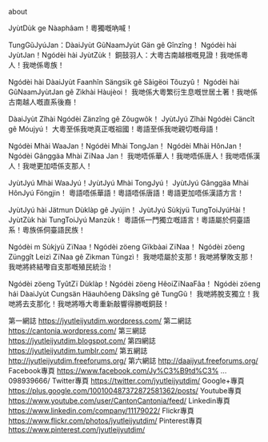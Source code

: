 about

JyùtDùk ge Nàaphâam！粵獨嘅吶喊！

TungGũJyúJan：DàaiJyùt GũNaamJyùt Gän gê Gînzîng！
Ngódèi hài JyùtJan！Ngódèi hài JyùtZùk！
銅鼓羽人：大粵古南越根嘅見證！我哋係粵人！我哋係粵族！

Ngódèi hài DàaiJyùt Faanhĩn Sängsïk gê Sâigëoi Tõuzyû！
Ngódèi hài GũNaamJyùtJan gê Zìkhài Hàujèoi！
我哋係大粵繁衍生息嘅世居土著！我哋係古南越人嘅直系後裔！

DàaiJyùt Zîhài Ngódèi Zänzîng gê Zõugwôk！
JyùtJyú Zîhài Ngódèi Cäncît gê Móujyú！
大粵至係我哋真正嘅祖國！粵語至係我哋親切嘅母語！

Ngódèi Mhài WaaJan！Ngódèi Mhài TongJan！
Ngódèi Mhài HônJan！Ngódèi Gânggäa Mhài ZïNaa Jan！
我哋唔係華人！我哋唔係唐人！我哋唔係漢人！我哋更加唔係支那人！

JyùtJyú Mhài WaaJyú！JyùtJyú Mhài TongJyú！
JyùtJyú Gânggäa Mhài HônJyú Föngjin！
粵語唔係華語！粵語唔係唐語！粵語更加唔係漢語方言！

JyùtJyú hài Jätmun Dùklàp gê Jyújin！
JyùtJyú Sùkjyü TungToiJyúHài！JyùtZùk hài TungToiJyú Manzùk！
粵語係一門獨立嘅語言！粵語屬於侗臺語系！粵族係侗臺語民族！

Ngódèi m Sùkjyü ZïNaa！Ngódèi zöeng Gïkbàai ZïNaa！
Ngódèi zöeng Zünggît Leizì ZïNaa gê Zìkman Tũngzì！
我哋唔屬於支那！我哋將擊敗支那！我哋將終結嚟自支那嘅殖民統治！

Ngódèi zöeng TyûtZï Dùklàp！Ngódèi zöeng HêoiZïNaaFâa！
Ngódèi zöeng hái DàaiJyùt Cungsän Häauhõeng Däksîng gê TungGũ！
我哋將脫支獨立！我哋將去支那化！我哋將喺大粵重新敲響得勝嘅銅鼓！

第一網誌 https://jyutleijyutdim.wordpress.com/
第二網誌 https://cantonia.wordpress.com/
第三網誌 https://jyutleijyutdim.blogspot.com/
第四網誌 https://jyutleijyutdim.tumblr.com/
第五網誌 http://jyutleijyutdim.freeforums.org/
第六網誌 http://daaijyut.freeforums.org/
Facebook專頁 https://www.facebook.com/Jy%C3%B9td%C3% ... 098939666/
Twitter專頁 https://twitter.com/jyutleijyutdim/
Google+專頁 https://plus.google.com/100100487372872581362/posts/
Youtube專頁 https://www.youtube.com/user/CantonCantonia/feed/
Linkedin專頁 https://www.linkedin.com/company/11179022/
Flickr專頁 https://www.flickr.com/photos/jyutleijyutdim/
Pinterest專頁 https://www.pinterest.com/jyutleijyutdim/

